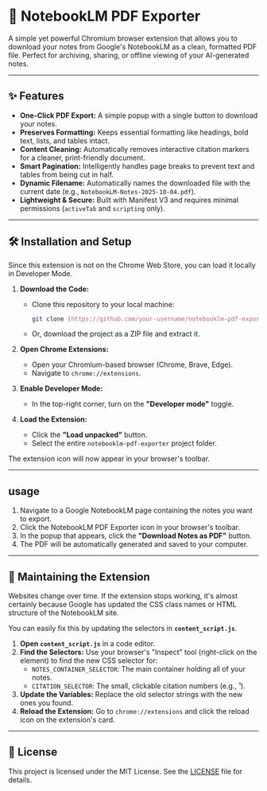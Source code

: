 # 🚀 NotebookLM PDF Exporter

A simple yet powerful Chromium browser extension that allows you to download your notes from Google's NotebookLM as a clean, formatted PDF file. Perfect for archiving, sharing, or offline viewing of your AI-generated notes.

---

## ✨ Features

* **One-Click PDF Export:** A simple popup with a single button to download your notes.
* **Preserves Formatting:** Keeps essential formatting like headings, bold text, lists, and tables intact.
* **Content Cleaning:** Automatically removes interactive citation markers for a cleaner, print-friendly document.
* **Smart Pagination:** Intelligently handles page breaks to prevent text and tables from being cut in half.
* **Dynamic Filename:** Automatically names the downloaded file with the current date (e.g., `NotebookLM-Notes-2025-10-04.pdf`).
* **Lightweight & Secure:** Built with Manifest V3 and requires minimal permissions (`activeTab` and `scripting` only).

---

## 🛠️ Installation and Setup

Since this extension is not on the Chrome Web Store, you can load it locally in Developer Mode.

1.  **Download the Code:**
    * Clone this repository to your local machine:
        ```bash
        git clone [https://github.com/your-username/notebooklm-pdf-exporter.git](https://github.com/your-username/notebooklm-pdf-exporter.git)
        ```
    * Or, download the project as a ZIP file and extract it.

2.  **Open Chrome Extensions:**
    * Open your Chromium-based browser (Chrome, Brave, Edge).
    * Navigate to `chrome://extensions`.

3.  **Enable Developer Mode:**
    * In the top-right corner, turn on the **"Developer mode"** toggle.

4.  **Load the Extension:**
    * Click the **"Load unpacked"** button.
    * Select the entire `notebooklm-pdf-exporter` project folder.

The extension icon will now appear in your browser's toolbar.

---

##  usage

1.  Navigate to a Google NotebookLM page containing the notes you want to export.
2.  Click the NotebookLM PDF Exporter icon in your browser's toolbar.
3.  In the popup that appears, click the **"Download Notes as PDF"** button.
4.  The PDF will be automatically generated and saved to your computer.

---

## 🔧 Maintaining the Extension

Websites change over time. If the extension stops working, it's almost certainly because Google has updated the CSS class names or HTML structure of the NotebookLM site.

You can easily fix this by updating the selectors in **`content_script.js`**.

1.  **Open `content_script.js`** in a code editor.
2.  **Find the Selectors:** Use your browser's "Inspect" tool (right-click on the element) to find the new CSS selector for:
    * `NOTES_CONTAINER_SELECTOR`: The main container holding all of your notes.
    * `CITATION_SELECTOR`: The small, clickable citation numbers (e.g., ¹).
3.  **Update the Variables:** Replace the old selector strings with the new ones you found.
4.  **Reload the Extension:** Go to `chrome://extensions` and click the reload icon on the extension's card.

---

## 📜 License

This project is licensed under the MIT License. See the [LICENSE](LICENSE) file for details.
